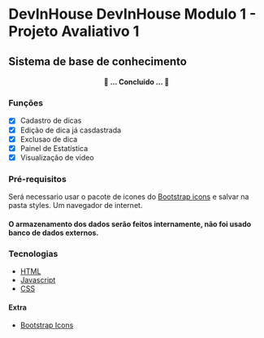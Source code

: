 # DevInHouse DevInHouse Modulo 1 - Projeto Avaliativo 1
## Sistema de base de conhecimento


<h4 align="center"> 
	🚀 ... Concluido ... 🚀
</h4>

### Funções

- [x] Cadastro de dicas
- [x] Edição de dica já casdastrada
- [x] Exclusao de dica
- [x] Painel de Estatística
- [x] Visualização de video

### Pré-requisitos

Será necessario usar o pacote de icones do [Bootstrap icons](https://github.com/twbs/icons/releases/download/v1.9.1/bootstrap-icons-1.9.1.zip) e salvar na pasta styles.
Um navegador de internet.

#### O armazenamento dos dados serão feitos internamente, não foi usado banco de dados externos.

### Tecnologias
- [HTML](https://developer.mozilla.org/pt-BR/docs/Web/HTML)
- [Javascript](https://developer.mozilla.org/pt-BR/docs/Web/JavaScript)
- [CSS](https://developer.mozilla.org/pt-BR/docs/Web/CSS)

#### Extra
- [Bootstrap Icons](https://icons.getbootstrap.com)
